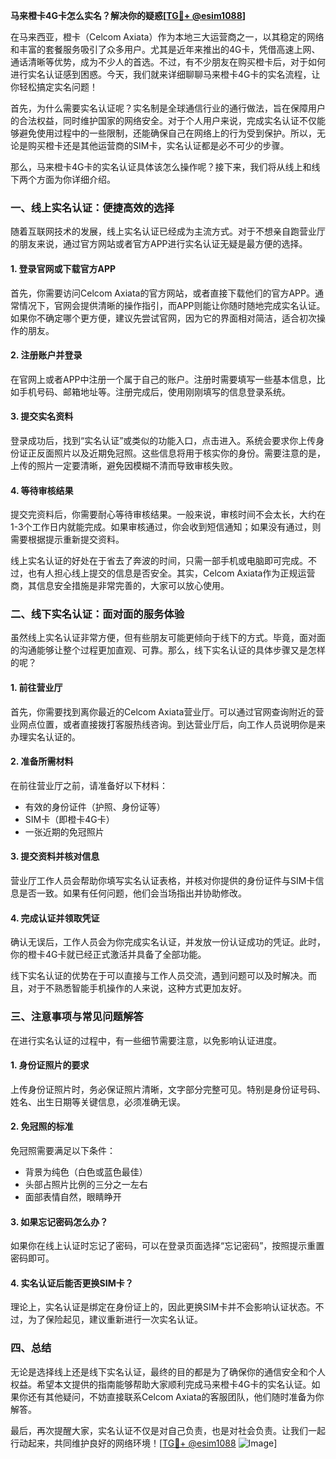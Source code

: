**马来橙卡4G卡怎么实名？解决你的疑惑[[TG💪+ @esim1088](https://t.me/s/esim1088)]**

在马来西亚，橙卡（Celcom Axiata）作为本地三大运营商之一，以其稳定的网络和丰富的套餐服务吸引了众多用户。尤其是近年来推出的4G卡，凭借高速上网、通话清晰等优势，成为不少人的首选。不过，有不少朋友在购买橙卡后，对于如何进行实名认证感到困惑。今天，我们就来详细聊聊马来橙卡4G卡的实名流程，让你轻松搞定实名问题！

首先，为什么需要实名认证呢？实名制是全球通信行业的通行做法，旨在保障用户的合法权益，同时维护国家的网络安全。对于个人用户来说，完成实名认证不仅能够避免使用过程中的一些限制，还能确保自己在网络上的行为受到保护。所以，无论是购买橙卡还是其他运营商的SIM卡，实名认证都是必不可少的步骤。

那么，马来橙卡4G卡的实名认证具体该怎么操作呢？接下来，我们将从线上和线下两个方面为你详细介绍。

### **一、线上实名认证：便捷高效的选择**

随着互联网技术的发展，线上实名认证已经成为主流方式。对于不想亲自跑营业厅的朋友来说，通过官方网站或者官方APP进行实名认证无疑是最方便的选择。

#### **1. 登录官网或下载官方APP**
首先，你需要访问Celcom Axiata的官方网站，或者直接下载他们的官方APP。通常情况下，官网会提供清晰的操作指引，而APP则能让你随时随地完成实名认证。如果你不确定哪个更方便，建议先尝试官网，因为它的界面相对简洁，适合初次操作的朋友。

#### **2. 注册账户并登录**
在官网上或者APP中注册一个属于自己的账户。注册时需要填写一些基本信息，比如手机号码、邮箱地址等。注册完成后，使用刚刚填写的信息登录系统。

#### **3. 提交实名资料**
登录成功后，找到“实名认证”或类似的功能入口，点击进入。系统会要求你上传身份证正反面照片以及近期免冠照。这些信息将用于核实你的身份。需要注意的是，上传的照片一定要清晰，避免因模糊不清而导致审核失败。

#### **4. 等待审核结果**
提交完资料后，你需要耐心等待审核结果。一般来说，审核时间不会太长，大约在1-3个工作日内就能完成。如果审核通过，你会收到短信通知；如果没有通过，则需要根据提示重新提交资料。

线上实名认证的好处在于省去了奔波的时间，只需一部手机或电脑即可完成。不过，也有人担心线上提交的信息是否安全。其实，Celcom Axiata作为正规运营商，其信息安全措施是非常完善的，大家可以放心使用。

### **二、线下实名认证：面对面的服务体验**

虽然线上实名认证非常方便，但有些朋友可能更倾向于线下的方式。毕竟，面对面的沟通能够让整个过程更加直观、可靠。那么，线下实名认证的具体步骤又是怎样的呢？

#### **1. 前往营业厅**
首先，你需要找到离你最近的Celcom Axiata营业厅。可以通过官网查询附近的营业网点位置，或者直接拨打客服热线咨询。到达营业厅后，向工作人员说明你是来办理实名认证的。

#### **2. 准备所需材料**
在前往营业厅之前，请准备好以下材料：
- 有效的身份证件（护照、身份证等）
- SIM卡（即橙卡4G卡）
- 一张近期的免冠照片

#### **3. 提交资料并核对信息**
营业厅工作人员会帮助你填写实名认证表格，并核对你提供的身份证件与SIM卡信息是否一致。如果有任何问题，他们会当场指出并协助修改。

#### **4. 完成认证并领取凭证**
确认无误后，工作人员会为你完成实名认证，并发放一份认证成功的凭证。此时，你的橙卡4G卡就已经正式激活并具备了全部功能。

线下实名认证的优势在于可以直接与工作人员交流，遇到问题可以及时解决。而且，对于不熟悉智能手机操作的人来说，这种方式更加友好。

### **三、注意事项与常见问题解答**

在进行实名认证的过程中，有一些细节需要注意，以免影响认证进度。

#### **1. 身份证照片的要求**
上传身份证照片时，务必保证照片清晰，文字部分完整可见。特别是身份证号码、姓名、出生日期等关键信息，必须准确无误。

#### **2. 免冠照的标准**
免冠照需要满足以下条件：
- 背景为纯色（白色或蓝色最佳）
- 头部占照片比例的三分之一左右
- 面部表情自然，眼睛睁开

#### **3. 如果忘记密码怎么办？**
如果你在线上认证时忘记了密码，可以在登录页面选择“忘记密码”，按照提示重置密码即可。

#### **4. 实名认证后能否更换SIM卡？**
理论上，实名认证是绑定在身份证上的，因此更换SIM卡并不会影响认证状态。不过，为了保险起见，建议重新进行一次实名认证。

### **四、总结**

无论是选择线上还是线下实名认证，最终的目的都是为了确保你的通信安全和个人权益。希望本文提供的指南能够帮助大家顺利完成马来橙卡4G卡的实名认证。如果你还有其他疑问，不妨直接联系Celcom Axiata的客服团队，他们随时准备为你解答。

最后，再次提醒大家，实名认证不仅是对自己负责，也是对社会负责。让我们一起行动起来，共同维护良好的网络环境！[[TG💪+ @esim1088](https://t.me/s/esim1088) ![Image](https://i.postimg.cc/4NQfJmqS/Snipaste-2025-05-13-00-14-12.png)]